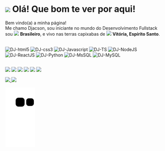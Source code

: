 <h1><img src="https://emojis.slackmojis.com/emojis/images/1531849430/4246/blob-sunglasses.gif?1531849430" width="30"/> Olá! Que bom te ver por aqui!</h1>


<p>Bem vindo(a) a minha página! </br> Me chamo Djacson, sou iniciante no mundo do Desenvolvimento Fullstack sou <img src="https://drive.google.com/uc?id=16BLT7LQ5d_6cG_7IrosSxw-q34C0-rg5" width="18"/> <b>Brasileiro</b>, e vivo nas terras capixabas de <img src="https://drive.google.com/uc?id=1nf0n-JfyduQHuAtrLRjkMzlxtQNvaQJA" width="18"/> <b>Vitória, Espírito Santo</b>. </p>

<div style="display: inline_block"><br>

  <img align="center" alt="DJ-html5" height="40" width="50" src="https://cdn.jsdelivr.net/gh/devicons/devicon/icons/html5/html5-original.svg">
  <img align="center" alt="DJ-css3" height="40" width="50" src="https://cdn.jsdelivr.net/gh/devicons/devicon/icons/css3/css3-original.svg">
  <img align="center" alt="DJ-Javascript" height="40" width="50" src="https://cdn.jsdelivr.net/gh/devicons/devicon/icons/javascript/javascript-original.svg">
  <img align="center" alt="DJ-TS" height="40" width="50" src="https://cdn.jsdelivr.net/gh/devicons/devicon/icons/typescript/typescript-original.svg">
  <img align="center" alt="DJ-NodeJS" height="40" width="50" src="https://cdn.jsdelivr.net/gh/devicons/devicon/icons/nodejs/nodejs-original.svg">
  <img align="center" alt="DJ-ReactJS" height="40" width="50" src="https://cdn.jsdelivr.net/gh/devicons/devicon/icons/react/react-original.svg">
  <img align="center" alt="DJ-Python" height="40" width="50" src="https://cdn.jsdelivr.net/gh/devicons/devicon/icons/python/python-original.svg">
  <img align="center" alt="DJ-MsSQL" height="40" width="50" src="https://cdn.jsdelivr.net/gh/devicons/devicon/icons/microsoftsqlserver/microsoftsqlserver-plain.svg">
  <img align="center" alt="DJ-MySQL" height="40" width="50" src="https://cdn.jsdelivr.net/gh/devicons/devicon/icons/mysql/mysql-original.svg">

</div>

 ##
 
<div> 

  <a href="https://www.youtube.com" target="_blank"><img src="https://img.shields.io/badge/YouTube-FF0000?style=for-the-badge&logo=youtube&logoColor=white" target="_blank"></a>
  <a href="https://instagram.com/djacsonsevero" target="_blank"><img src="https://img.shields.io/badge/-Instagram-%23E4405F?style=for-the-badge&logo=instagram&logoColor=white" target="_blank"></a>
 	<a href="https://www.twitch.tv/dejotajoga" target="_blank"><img src="https://img.shields.io/badge/Twitch-9146FF?style=for-the-badge&logo=twitch&logoColor=white" target="_blank"></a>
 <a href="https://discord.gg" target="_blank"><img src="https://img.shields.io/badge/Discord-7289DA?style=for-the-badge&logo=discord&logoColor=white" target="_blank"></a> 
  <a href = "mailto:silvadjacson@gmail.com"><img src="https://img.shields.io/badge/-Gmail-%23333?style=for-the-badge&logo=gmail&logoColor=white" target="_blank"></a>
  <a href="https://www.linkedin.com/in/djacsonsilva" target="_blank"><img src="https://img.shields.io/badge/-LinkedIn-%230077B5?style=for-the-badge&logo=linkedin&logoColor=white" target="_blank"></a> 
  
  <div align="hight">
  <a href="https://github.com/djacsonsevero">
  <img height="140em" src="https://github-readme-stats.vercel.app/api?username=djacsonsevero&show_icons=true&theme=github_dark&include_all_commits=true&count_private=true"/>
  <img height="140em" src="https://github-readme-stats.vercel.app/api/top-langs/?username=djacsonsevero&layout=compact&langs_count=7&theme=github_dark"/>
</div>

 
   ![Snake animation](https://github.com/djacsonsevero/djacsonsevero/blob/output/github-contribution-grid-snake.svg)
 
</div>



